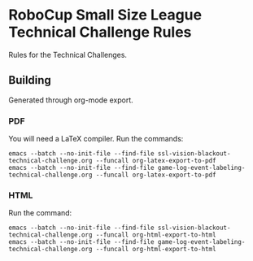 # RoboCup Small Size League Technical Challenge Rules

Rules for the Technical Challenges.

## Building

Generated through org-mode export.

### PDF

You will need a LaTeX compiler. Run the commands:

``` shell
emacs --batch --no-init-file --find-file ssl-vision-blackout-technical-challenge.org --funcall org-latex-export-to-pdf
emacs --batch --no-init-file --find-file game-log-event-labeling-technical-challenge.org --funcall org-latex-export-to-pdf
```

### HTML

Run the command:

``` shell
emacs --batch --no-init-file --find-file ssl-vision-blackout-technical-challenge.org --funcall org-html-export-to-html
emacs --batch --no-init-file --find-file game-log-event-labeling-technical-challenge.org --funcall org-html-export-to-html
```
